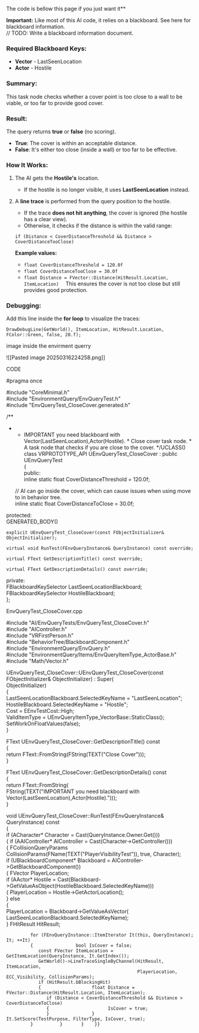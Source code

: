 
The code is bellow this page if you just want it** 

**Important:** Like most of this AI code, it relies on a blackboard. 
See here for blackboard information.  
// TODO: Write a blackboard information document.

### Required Blackboard Keys:

- **Vector** - LastSeenLocation
- **Actor** - Hostile
### Summary:

This task node checks whether a cover point is too close to a wall to be viable, or too far to provide good cover.
### Result:

The query returns **true** or **false** (no scoring).

- **True**: The cover is within an acceptable distance.
- **False**: It's either too close (inside a wall) or too far to be effective.

### How It Works:

1. The AI gets the **Hostile's** location.
    
    - If the hostile is no longer visible, it uses **LastSeenLocation** instead.
    
2. A **line trace** is performed from the query position to the hostile.
    
    - If the trace **does not hit anything**, the cover is ignored (the hostile has a clear view).
    - Otherwise, it checks if the distance is within the valid range:
    
    `if (Distance < CoverDistanceThreshold && Distance > CoverDistanceTooClose)`
    
    **Example values:**
    - `float CoverDistanceThreshold = 120.0f`
    - `float CoverDistanceTooClose = 30.0f`
    - `float Distance = FVector::Distance(HitResult.Location, ItemLocation) 
    `
    This ensures the cover is not too close but still provides good protection.

### Debugging:

Add this line inside the **for loop** to visualize the traces:

`DrawDebugLine(GetWorld(), ItemLocation, HitResult.Location, FColor::Green, false, 20.f);`




image inside the envirment querry


![[Pasted image 20250316224258.png]]



CODE

#pragma once  
  
#include "CoreMinimal.h"  
#include "EnvironmentQuery/EnvQueryTest.h"  
#include "EnvQueryTest_CloseCover.generated.h"  
  
/**  
 * * IMPORTANT you need blackboard with Vector(LastSeenLocation),Actor(Hostile). * Close cover task node. * A task node that checks if you are close to the cover. */UCLASS()  
class VRPROTOTYPE_API UEnvQueryTest_CloseCover : public UEnvQueryTest  
{  
public:  
    inline static float CoverDistanceThreshold = 120.0f;  
  
    // AI can go inside the cover, which can cause issues when using move to in behavior tree.  
    inline static float CoverDistanceToClose = 30.0f;  
  
protected:  
    GENERATED_BODY()  
  
    explicit UEnvQueryTest_CloseCover(const FObjectInitializer& ObjectInitializer);  
  
    virtual void RunTest(FEnvQueryInstance& QueryInstance) const override;  
  
    virtual FText GetDescriptionTitle() const override;  
  
    virtual FText GetDescriptionDetails() const override;  
  
private:  
    FBlackboardKeySelector LastSeenLocationBlackboard;  
    FBlackboardKeySelector HostileBlackboard;  
};



EnvQueryTest_CloseCover.cpp

#include "AI/EnvQueryTests/EnvQueryTest_CloseCover.h"  
#include "AIController.h"  
#include "VRFirstPerson.h"  
#include "BehaviorTree/BlackboardComponent.h"  
#include "EnvironmentQuery/EnvQuery.h"  
#include "EnvironmentQuery/Items/EnvQueryItemType_ActorBase.h"  
#include "Math/Vector.h"  
  
  
UEnvQueryTest_CloseCover::UEnvQueryTest_CloseCover(const FObjectInitializer& ObjectInitializer) : Super(  
    ObjectInitializer)  
{  
    LastSeenLocationBlackboard.SelectedKeyName = "LastSeenLocation";  
    HostileBlackboard.SelectedKeyName = "Hostile";  
    Cost = EEnvTestCost::High;  
    ValidItemType = UEnvQueryItemType_VectorBase::StaticClass();  
    SetWorkOnFloatValues(false);  
}  
  
FText UEnvQueryTest_CloseCover::GetDescriptionTitle() const  
{  
    return FText::FromString(FString(TEXT("Close Cover")));  
}  
  
FText UEnvQueryTest_CloseCover::GetDescriptionDetails() const  
{  
    return FText::FromString(  
       FString(TEXT("IMPORTANT you need blackboard with Vector(LastSeenLocation),Actor(Hostile).")));  
}  
  
void UEnvQueryTest_CloseCover::RunTest(FEnvQueryInstance& QueryInstance) const  
{  
    if (ACharacter* Character = Cast<ACharacter>(QueryInstance.Owner.Get()))  
    {       if (AAIController* AIController = Cast<AAIController>(Character->GetController()))  
       {          FCollisionQueryParams CollisionParams(FName(TEXT("PlayerVisibilityTest")), true, Character);  
          if (UBlackboardComponent* Blackboard = AIController->GetBlackboardComponent())  
          {             FVector PlayerLocation;  
             if (AActor* Hostile = Cast<AActor>(Blackboard->GetValueAsObject(HostileBlackboard.SelectedKeyName)))  
             {                PlayerLocation = Hostile->GetActorLocation();  
             }             else  
             {  
                PlayerLocation = Blackboard->GetValueAsVector(  
                   LastSeenLocationBlackboard.SelectedKeyName);  
             }             FHitResult HitResult;  
  
             for (FEnvQueryInstance::ItemIterator It(this, QueryInstance); It; ++It)  
             {                bool IsCover = false;  
                const FVector ItemLocation = GetItemLocation(QueryInstance, It.GetIndex());  
                GetWorld()->LineTraceSingleByChannel(HitResult, ItemLocation,  
                                                     PlayerLocation,                                                     ECC_Visibility, CollisionParams);  
                if (HitResult.bBlockingHit)  
                {                   float Distance = FVector::Distance(HitResult.Location, ItemLocation);  
                   if (Distance < CoverDistanceThreshold && Distance > CoverDistanceToClose)  
                   {                      IsCover = true;  
                   }                }                It.SetScore(TestPurpose, FilterType, IsCover, true);  
             }          }       }    }}



